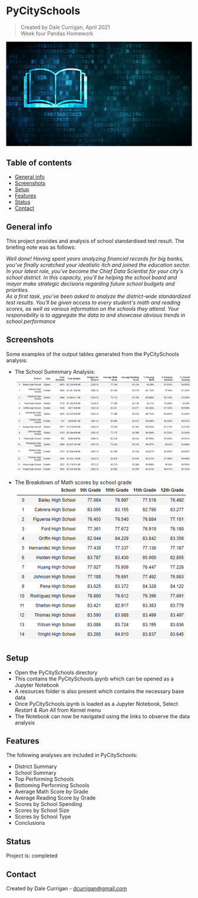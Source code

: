 # PyCitySchools
> Created by Dale Currigan, April 2021  
> Week four Pandas Homework 

![Education](PyCitySchools/Resources/education.png)

## Table of contents
* [General info](#general-info)
* [Screenshots](#Screenshots)
* [Setup](#setup)
* [Features](#features)
* [Status](#status)
* [Contact](#contact)

## General info
This project provides and analysis of school standardised test result. The briefing note was as follows:  
  
*Well done! Having spent years analyzing financial records for big banks, you've finally scratched your idealistic itch and joined the education sector. In your latest role, you've become the Chief Data Scientist for your city's school district. In this capacity, you'll be helping the  school board and mayor make strategic decisions regarding future school budgets and priorities.  
As a first task, you've been asked to analyze the district-wide standardized test results. You'll be given access to every student's math and reading scores, as well as various information on the schools they attend. Your responsibility is to aggregate the data to and showcase obvious trends in school performance*  

## Screenshots
Some examples of the output tables generated from the PyCitySchools analysis:  
  
* The School Summmary Analysis:    
![Education](PyCitySchools/Resources/school_summary.png)  

* The Breakdown of Math scores by school grade  
![Education](PyCitySchools/Resources/math_by_grade.png)  

## Setup
* Open the PyCitySchools directory
* This contains the PyCitySchools.ipynb which can be opened as a Jupyter Notebook
* A resources folder is also present which contains the necessary base data
* Once PyCitySchools.ipynb is loaded as a Jupyter Notebook, Select *Restart & Run All* from Kernel menu 
* The Notebook can now be navigated using the links to observe the data analysis

## Features
The following analyses are included in PyCitySchools:  
  
* District Summary
* School Summary
* Top Performing Schools
* Bottoming Performing Schools
* Average Math Score by Grade
* Average Reading Score by Grade
* Scores by School Spending
* Scores by School Size
* Scores by School Type
* Conclusions

## Status
Project is: completed

## Contact
Created by Dale Currigan - dcurrigan@gmail.com
